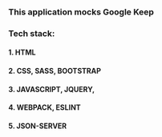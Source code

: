 ### This application mocks Google Keep
### Tech stack: 
#### 1. HTML
#### 2. CSS, SASS, BOOTSTRAP
#### 3. JAVASCRIPT, JQUERY,
#### 4. WEBPACK, ESLINT
#### 5. JSON-SERVER


